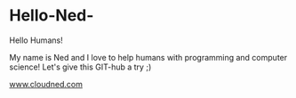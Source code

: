 # Hello-Ned-

Hello Humans!

My name is Ned and I love to help humans with programming and computer science! Let's give this GIT-hub a try ;)

www.cloudned.com

